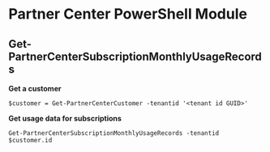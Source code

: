 # Partner Center PowerShell Module #

## Get-PartnerCenterSubscriptionMonthlyUsageRecords ##

**Get a customer**

    $customer = Get-PartnerCenterCustomer -tenantid '<tenant id GUID>'

**Get usage data for subscriptions**

    Get-PartnerCenterSubscriptionMonthlyUsageRecords -tenantid $customer.id

